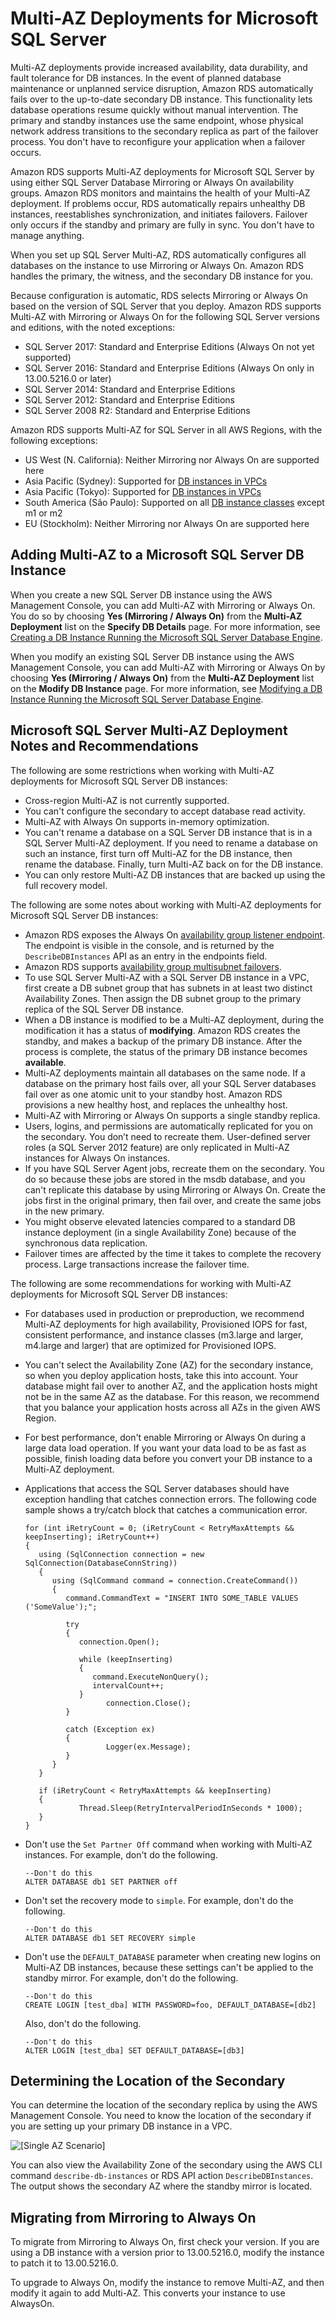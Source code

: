# Multi\-AZ Deployments for Microsoft SQL Server<a name="USER_SQLServerMultiAZ"></a>

Multi\-AZ deployments provide increased availability, data durability, and fault tolerance for DB instances\. In the event of planned database maintenance or unplanned service disruption, Amazon RDS automatically fails over to the up\-to\-date secondary DB instance\. This functionality lets database operations resume quickly without manual intervention\. The primary and standby instances use the same endpoint, whose physical network address transitions to the secondary replica as part of the failover process\. You don't have to reconfigure your application when a failover occurs\. 

Amazon RDS supports Multi\-AZ deployments for Microsoft SQL Server by using either SQL Server Database Mirroring or Always On availability groups\. Amazon RDS monitors and maintains the health of your Multi\-AZ deployment\. If problems occur, RDS automatically repairs unhealthy DB instances, reestablishes synchronization, and initiates failovers\. Failover only occurs if the standby and primary are fully in sync\. You don't have to manage anything\.

When you set up SQL Server Multi\-AZ, RDS automatically configures all databases on the instance to use Mirroring or Always On\. Amazon RDS handles the primary, the witness, and the secondary DB instance for you\. 

Because configuration is automatic, RDS selects Mirroring or Always On based on the version of SQL Server that you deploy\. Amazon RDS supports Multi\-AZ with Mirroring or Always On for the following SQL Server versions and editions, with the noted exceptions:
+ SQL Server 2017: Standard and Enterprise Editions \(Always On not yet supported\)
+ SQL Server 2016: Standard and Enterprise Editions \(Always On only in 13\.00\.5216\.0 or later\)
+ SQL Server 2014: Standard and Enterprise Editions
+ SQL Server 2012: Standard and Enterprise Editions
+ SQL Server 2008 R2: Standard and Enterprise Editions

Amazon RDS supports Multi\-AZ for SQL Server in all AWS Regions, with the following exceptions:
+ US West \(N\. California\): Neither Mirroring nor Always On are supported here
+ Asia Pacific \(Sydney\): Supported for [DB instances in VPCs](https://docs.aws.amazon.com/AmazonRDS/latest/UserGuide/USER_VPC.WorkingWithRDSInstanceinaVPC.html#USER_VPC.Non-VPC2VPC)
+ Asia Pacific \(Tokyo\): Supported for [DB instances in VPCs](https://docs.aws.amazon.com/AmazonRDS/latest/UserGuide/USER_VPC.WorkingWithRDSInstanceinaVPC.html#USER_VPC.Non-VPC2VPC)
+ South America \(São Paulo\): Supported on all [DB instance classes](https://docs.aws.amazon.com/AmazonRDS/latest/UserGuide/Concepts.DBInstanceClass.html) except m1 or m2
+ EU \(Stockholm\): Neither Mirroring nor Always On are supported here

## Adding Multi\-AZ to a Microsoft SQL Server DB Instance<a name="USER_SQLServerMultiAZ.Adding"></a>

When you create a new SQL Server DB instance using the AWS Management Console, you can add Multi\-AZ with Mirroring or Always On\. You do so by choosing **Yes \(Mirroring / Always On\)** from the **Multi\-AZ Deployment** list on the **Specify DB Details** page\. For more information, see [Creating a DB Instance Running the Microsoft SQL Server Database Engine](USER_CreateMicrosoftSQLServerInstance.md)\. 

When you modify an existing SQL Server DB instance using the AWS Management Console, you can add Multi\-AZ with Mirroring or Always On by choosing **Yes \(Mirroring / Always On\)** from the **Multi\-AZ Deployment** list on the **Modify DB Instance** page\. For more information, see [Modifying a DB Instance Running the Microsoft SQL Server Database Engine](USER_ModifyInstance.SQLServer.md)\. 

## Microsoft SQL Server Multi\-AZ Deployment Notes and Recommendations<a name="USER_SQLServerMultiAZ.Recommendations"></a>

The following are some restrictions when working with Multi\-AZ deployments for Microsoft SQL Server DB instances: 
+ Cross\-region Multi\-AZ is not currently supported\. 
+ You can't configure the secondary to accept database read activity\. 
+ Multi\-AZ with Always On supports in\-memory optimization\. 
+ You can't rename a database on a SQL Server DB instance that is in a SQL Server Multi\-AZ deployment\. If you need to rename a database on such an instance, first turn off Multi\-AZ for the DB instance, then rename the database\. Finally, turn Multi\-AZ back on for the DB instance\. 
+ You can only restore Multi\-AZ DB instances that are backed up using the full recovery model\.

The following are some notes about working with Multi\-AZ deployments for Microsoft SQL Server DB instances: 
+ Amazon RDS exposes the Always On [availability group listener endpoint](https://docs.microsoft.com/en-us/sql/database-engine/availability-groups/windows/listeners-client-connectivity-application-failover?view=sql-server-2017#AGlisteners)\. The endpoint is visible in the console, and is returned by the `DescribeDBInstances` API as an entry in the endpoints field\. 
+ Amazon RDS supports [availability group multisubnet failovers](https://docs.microsoft.com/en-us/sql/database-engine/listeners-client-connectivity-application-failover?view=sql-server-2014#SupportAgMultiSubnetFailover)\. 
+ To use SQL Server Multi\-AZ with a SQL Server DB instance in a VPC, first create a DB subnet group that has subnets in at least two distinct Availability Zones\. Then assign the DB subnet group to the primary replica of the SQL Server DB instance\. 
+ When a DB instance is modified to be a Multi\-AZ deployment, during the modification it has a status of **modifying**\. Amazon RDS creates the standby, and makes a backup of the primary DB instance\. After the process is complete, the status of the primary DB instance becomes **available**\. 
+ Multi\-AZ deployments maintain all databases on the same node\. If a database on the primary host fails over, all your SQL Server databases fail over as one atomic unit to your standby host\. Amazon RDS provisions a new healthy host, and replaces the unhealthy host\. 
+ Multi\-AZ with Mirroring or Always On supports a single standby replica\. 
+ Users, logins, and permissions are automatically replicated for you on the secondary\. You don’t need to recreate them\. User\-defined server roles \(a SQL Server 2012 feature\) are only replicated in Multi\-AZ instances for Always On instances\. 
+ If you have SQL Server Agent jobs, recreate them on the secondary\. You do so because these jobs are stored in the msdb database, and you can't replicate this database by using Mirroring or Always On\. Create the jobs first in the original primary, then fail over, and create the same jobs in the new primary\. 
+ You might observe elevated latencies compared to a standard DB instance deployment \(in a single Availability Zone\) because of the synchronous data replication\. 
+ Failover times are affected by the time it takes to complete the recovery process\. Large transactions increase the failover time\. 

The following are some recommendations for working with Multi\-AZ deployments for Microsoft SQL Server DB instances: 
+ For databases used in production or preproduction, we recommend Multi\-AZ deployments for high availability, Provisioned IOPS for fast, consistent performance, and instance classes \(m3\.large and larger, m4\.large and larger\) that are optimized for Provisioned IOPS\. 
+ You can't select the Availability Zone \(AZ\) for the secondary instance, so when you deploy application hosts, take this into account\. Your database might fail over to another AZ, and the application hosts might not be in the same AZ as the database\. For this reason, we recommend that you balance your application hosts across all AZs in the given AWS Region\. 
+ For best performance, don't enable Mirroring or Always On during a large data load operation\. If you want your data load to be as fast as possible, finish loading data before you convert your DB instance to a Multi\-AZ deployment\. 
+ Applications that access the SQL Server databases should have exception handling that catches connection errors\. The following code sample shows a try/catch block that catches a communication error\. 

  ```
  for (int iRetryCount = 0; (iRetryCount < RetryMaxAttempts && keepInserting); iRetryCount++) 
  {
     using (SqlConnection connection = new SqlConnection(DatabaseConnString)) 
     {
        using (SqlCommand command = connection.CreateCommand()) 
        {
           command.CommandText = "INSERT INTO SOME_TABLE VALUES ('SomeValue');";
  
           try 
           {
              connection.Open();
  				
              while (keepInserting) 
              {
                 command.ExecuteNonQuery();
                 intervalCount++;
              }
                    connection.Close();          
           }
           
           catch (Exception ex) 
           {
                    Logger(ex.Message);
           }
        }
     }
  
     if (iRetryCount < RetryMaxAttempts && keepInserting) 
     {
              Thread.Sleep(RetryIntervalPeriodInSeconds * 1000);
     }
  }
  ```
+ Don't use the `Set Partner Off` command when working with Multi\-AZ instances\. For example, don't do the following\. 

  ```
  --Don't do this
  ALTER DATABASE db1 SET PARTNER off
  ```
+ Don't set the recovery mode to `simple`\. For example, don't do the following\. 

  ```
  --Don't do this
  ALTER DATABASE db1 SET RECOVERY simple
  ```
+ Don't use the `DEFAULT_DATABASE` parameter when creating new logins on Multi\-AZ DB instances, because these settings can't be applied to the standby mirror\. For example, don't do the following\. 

  ```
  --Don't do this
  CREATE LOGIN [test_dba] WITH PASSWORD=foo, DEFAULT_DATABASE=[db2]
  ```

  Also, don't do the following\.

  ```
  --Don't do this
  ALTER LOGIN [test_dba] SET DEFAULT_DATABASE=[db3]
  ```

## Determining the Location of the Secondary<a name="USER_SQLServerMultiAZ.Location"></a>

You can determine the location of the secondary replica by using the AWS Management Console\. You need to know the location of the secondary if you are setting up your primary DB instance in a VPC\. 

![\[Single AZ Scenario\]](http://docs.aws.amazon.com/AmazonRDS/latest/UserGuide/images/SQLSvr-MultiAZ.png)

You can also view the Availability Zone of the secondary using the AWS CLI command `describe-db-instances` or RDS API action `DescribeDBInstances`\. The output shows the secondary AZ where the standby mirror is located\. 

## Migrating from Mirroring to Always On<a name="USER_SQLServerMultiAZ.Migration"></a>

To migrate from Mirroring to Always On, first check your version\. If you are using a DB instance with a version prior to 13\.00\.5216\.0, modify the instance to patch it to 13\.00\.5216\.0\.

To upgrade to Always On, modify the instance to remove Multi\-AZ, and then modify it again to add Multi\-AZ\. This converts your instance to use AlwaysOn\. 